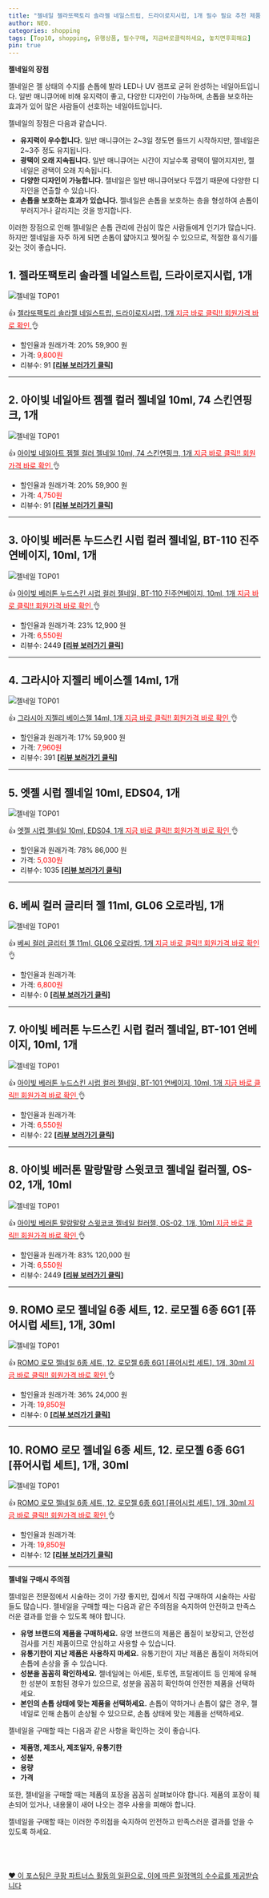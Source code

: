 ```yaml
---
title: "젤네일 젤라또팩토리 솔라젤 네일스트립, 드라이로지시럽, 1개 필수 필요 추천 제품 비교 최저 가격 비교 장점 구매 후기 구매평"
author: NEO.
categories: shopping
tags: [Top10, shopping, 유행상품, 필수구매, 지금바로클릭하세요, 놓치면후회해요]
pin: true
---
```

**젤네일의 장점**

젤네일은 젤 상태의 수지를 손톱에 발라 LED나 UV 램프로 굳혀 완성하는 네일아트입니다. 일반 매니큐어에 비해 유지력이 좋고, 다양한 디자인이 가능하며, 손톱을 보호하는 효과가 있어 많은 사람들이 선호하는 네일아트입니다.

젤네일의 장점은 다음과 같습니다.

* **유지력이 우수합니다.** 일반 매니큐어는 2~3일 정도면 들뜨기 시작하지만, 젤네일은 2~3주 정도 유지됩니다.
* **광택이 오래 지속됩니다.** 일반 매니큐어는 시간이 지날수록 광택이 떨어지지만, 젤네일은 광택이 오래 지속됩니다.
* **다양한 디자인이 가능합니다.** 젤네일은 일반 매니큐어보다 두껍기 때문에 다양한 디자인을 연출할 수 있습니다.
* **손톱을 보호하는 효과가 있습니다.** 젤네일은 손톱을 보호하는 층을 형성하여 손톱이 부러지거나 갈라지는 것을 방지합니다.

이러한 장점으로 인해 젤네일은 손톱 관리에 관심이 많은 사람들에게 인기가 많습니다. 하지만 젤네일을 자주 하게 되면 손톱이 얇아지고 찢어질 수 있으므로, 적절한 휴식기를 갖는 것이 좋습니다.

   

## 1. 젤라또팩토리 솔라젤 네일스트립, 드라이로지시럽, 1개

![젤네일 TOP01](https://thumbnail9.coupangcdn.com/thumbnails/remote/490x490ex/image/retail/images/2023/07/14/17/4/7286c6e2-1d96-4820-a86e-c7d4b0f3d515.jpg)


👍 [젤라또팩토리 솔라젤 네일스트립, 드라이로지시럽, 1개 <font color=red> 지금 바로 클릭!! 회원가격 바로 확인 </font> ](https://link.coupang.com/re/AFFSDP?lptag=AF3617701&subid=GithubCoopas&pageKey=7465966175&traceid=V0-153&itemId=19470729313&vendorItemId=86580976835) 👌 


- 할인율과 원래가격: 20%  59,900   원
- 가격: <span style='color:red'>9,800원</span>
- 리뷰수: 91  [**[리뷰 보러가기 클릭]**](https://link.coupang.com/re/AFFSDP?lptag=AF3617701&subid=GithubCoopas&pageKey=7465966175&traceid=V0-153&itemId=19470729313&vendorItemId=86580976835)

---


   

## 2. 아이빛 네일아트 젬젤 컬러 젤네일 10ml, 74 스킨연핑크, 1개

![젤네일 TOP01](https://thumbnail9.coupangcdn.com/thumbnails/remote/490x490ex/image/rs_quotation_api/ikmrsd0a/097a0fe0a8564465ae38946d7f9be7c7.jpg)


👍 [아이빛 네일아트 젬젤 컬러 젤네일 10ml, 74 스킨연핑크, 1개 <font color=red> 지금 바로 클릭!! 회원가격 바로 확인 </font> ](https://link.coupang.com/re/AFFSDP?lptag=AF3617701&subid=GithubCoopas&pageKey=6213140379&traceid=V0-153&itemId=12394994356&vendorItemId=79664598198) 👌 


- 할인율과 원래가격: 20%  59,900   원
- 가격: <span style='color:red'>4,750원</span>
- 리뷰수: 91  [**[리뷰 보러가기 클릭]**](https://link.coupang.com/re/AFFSDP?lptag=AF3617701&subid=GithubCoopas&pageKey=6213140379&traceid=V0-153&itemId=12394994356&vendorItemId=79664598198)

---


   

## 3. 아이빛 베러톤 누드스킨 시럽 컬러 젤네일, BT-110 진주연베이지, 10ml, 1개

![젤네일 TOP01](https://thumbnail10.coupangcdn.com/thumbnails/remote/490x490ex/image/retail/images/2020/07/17/9/3/3d09a8bd-213d-441f-bbc4-a3827cbf5233.jpg)


👍 [아이빛 베러톤 누드스킨 시럽 컬러 젤네일, BT-110 진주연베이지, 10ml, 1개 <font color=red> 지금 바로 클릭!! 회원가격 바로 확인 </font> ](https://link.coupang.com/re/AFFSDP?lptag=AF3617701&subid=GithubCoopas&pageKey=341360590&traceid=V0-153&itemId=3259257833&vendorItemId=71246317195) 👌 


- 할인율과 원래가격: 23%  12,900   원
- 가격: <span style='color:red'>6,550원</span>
- 리뷰수: 2449  [**[리뷰 보러가기 클릭]**](https://link.coupang.com/re/AFFSDP?lptag=AF3617701&subid=GithubCoopas&pageKey=341360590&traceid=V0-153&itemId=3259257833&vendorItemId=71246317195)

---


   

## 4. 그라시아 지젤리 베이스젤 14ml, 1개

![젤네일 TOP01](https://thumbnail7.coupangcdn.com/thumbnails/remote/490x490ex/image/retail/images/3226031956836788-a946cb16-9272-4dbd-a71f-eeaf4f8685bd.jpg)


👍 [그라시아 지젤리 베이스젤 14ml, 1개 <font color=red> 지금 바로 클릭!! 회원가격 바로 확인 </font> ](https://link.coupang.com/re/AFFSDP?lptag=AF3617701&subid=GithubCoopas&pageKey=1313593313&traceid=V0-153&itemId=2331230474&vendorItemId=74369962694) 👌 


- 할인율과 원래가격: 17%  59,900   원
- 가격: <span style='color:red'>7,960원</span>
- 리뷰수: 391  [**[리뷰 보러가기 클릭]**](https://link.coupang.com/re/AFFSDP?lptag=AF3617701&subid=GithubCoopas&pageKey=1313593313&traceid=V0-153&itemId=2331230474&vendorItemId=74369962694)

---


   

## 5. 엣젤 시럽 젤네일 10ml, EDS04, 1개

![젤네일 TOP01](https://thumbnail6.coupangcdn.com/thumbnails/remote/490x490ex/image/rs_quotation_api/lkv6arus/a529703c11b34b30ae7718d8f135c9f3.jpg)


👍 [엣젤 시럽 젤네일 10ml, EDS04, 1개 <font color=red> 지금 바로 클릭!! 회원가격 바로 확인 </font> ](https://link.coupang.com/re/AFFSDP?lptag=AF3617701&subid=GithubCoopas&pageKey=6053178981&traceid=V0-153&itemId=11100173112&vendorItemId=78379525063) 👌 


- 할인율과 원래가격: 78%  86,000   원
- 가격: <span style='color:red'>5,030원</span>
- 리뷰수: 1035  [**[리뷰 보러가기 클릭]**](https://link.coupang.com/re/AFFSDP?lptag=AF3617701&subid=GithubCoopas&pageKey=6053178981&traceid=V0-153&itemId=11100173112&vendorItemId=78379525063)

---


   

## 6. 베씨 컬러 글리터 젤 11ml, GL06 오로라빔, 1개

![젤네일 TOP01](https://thumbnail10.coupangcdn.com/thumbnails/remote/490x490ex/image/retail/images/2020/04/17/16/6/23b1f478-c76a-4230-b361-274a2fd6149a.jpg)


👍 [베씨 컬러 글리터 젤 11ml, GL06 오로라빔, 1개 <font color=red> 지금 바로 클릭!! 회원가격 바로 확인 </font> ](https://link.coupang.com/re/AFFSDP?lptag=AF3617701&subid=GithubCoopas&pageKey=7694614419&traceid=V0-153&itemId=2575329672&vendorItemId=70567627752) 👌 


- 할인율과 원래가격: 
- 가격: <span style='color:red'>6,800원</span>
- 리뷰수: 0  [**[리뷰 보러가기 클릭]**](https://link.coupang.com/re/AFFSDP?lptag=AF3617701&subid=GithubCoopas&pageKey=7694614419&traceid=V0-153&itemId=2575329672&vendorItemId=70567627752)

---


   

## 7. 아이빛 베러톤 누드스킨 시럽 컬러 젤네일, BT-101 연베이지, 10ml, 1개

![젤네일 TOP01](https://thumbnail8.coupangcdn.com/thumbnails/remote/490x490ex/image/retail/images/2019/11/19/19/6/e121fab6-a3ac-4eaa-abe0-436afcaacd3f.jpg)


👍 [아이빛 베러톤 누드스킨 시럽 컬러 젤네일, BT-101 연베이지, 10ml, 1개 <font color=red> 지금 바로 클릭!! 회원가격 바로 확인 </font> ](https://link.coupang.com/re/AFFSDP?lptag=AF3617701&subid=GithubCoopas&pageKey=341360590&traceid=V0-153&itemId=1086474915&vendorItemId=5594167961) 👌 


- 할인율과 원래가격: 
- 가격: <span style='color:red'>6,550원</span>
- 리뷰수: 22  [**[리뷰 보러가기 클릭]**](https://link.coupang.com/re/AFFSDP?lptag=AF3617701&subid=GithubCoopas&pageKey=341360590&traceid=V0-153&itemId=1086474915&vendorItemId=5594167961)

---


   

## 8. 아이빛 베러톤 말랑말랑 스윗코코 젤네일 컬러젤, OS-02, 1개, 10ml

![젤네일 TOP01](https://thumbnail10.coupangcdn.com/thumbnails/remote/490x490ex/image/rs_quotation_api/buoycnza/bf110ee66a01430a894d984dcb4b4e19.jpg)


👍 [아이빛 베러톤 말랑말랑 스윗코코 젤네일 컬러젤, OS-02, 1개, 10ml <font color=red> 지금 바로 클릭!! 회원가격 바로 확인 </font> ](https://link.coupang.com/re/AFFSDP?lptag=AF3617701&subid=GithubCoopas&pageKey=5722637441&traceid=V0-153&itemId=7708192350&vendorItemId=74998428062) 👌 


- 할인율과 원래가격: 83%  120,000   원
- 가격: <span style='color:red'>6,550원</span>
- 리뷰수: 2449  [**[리뷰 보러가기 클릭]**](https://link.coupang.com/re/AFFSDP?lptag=AF3617701&subid=GithubCoopas&pageKey=5722637441&traceid=V0-153&itemId=7708192350&vendorItemId=74998428062)

---


   

## 9. ROMO 로모 젤네일 6종 세트, 12. 로모젤 6종 6G1 [퓨어시럽 세트], 1개, 30ml

![젤네일 TOP01](https://thumbnail8.coupangcdn.com/thumbnails/remote/490x490ex/image/vendor_inventory/1a27/be1e1ea61b6aff718ec70f202e601ae699e35d9a5c2fe53b0d93900951bb.png)


👍 [ROMO 로모 젤네일 6종 세트, 12. 로모젤 6종 6G1 [퓨어시럽 세트], 1개, 30ml <font color=red> 지금 바로 클릭!! 회원가격 바로 확인 </font> ](https://link.coupang.com/re/AFFSDP?lptag=AF3617701&subid=GithubCoopas&pageKey=7696168193&traceid=V0-153&itemId=20593203818&vendorItemId=87552659767) 👌 


- 할인율과 원래가격: 36%  24,000   원
- 가격: <span style='color:red'>19,850원</span>
- 리뷰수: 0  [**[리뷰 보러가기 클릭]**](https://link.coupang.com/re/AFFSDP?lptag=AF3617701&subid=GithubCoopas&pageKey=7696168193&traceid=V0-153&itemId=20593203818&vendorItemId=87552659767)

---


   

## 10. ROMO 로모 젤네일 6종 세트, 12. 로모젤 6종 6G1 [퓨어시럽 세트], 1개, 30ml

![젤네일 TOP01](https://thumbnail8.coupangcdn.com/thumbnails/remote/490x490ex/image/vendor_inventory/1a27/be1e1ea61b6aff718ec70f202e601ae699e35d9a5c2fe53b0d93900951bb.png)


👍 [ROMO 로모 젤네일 6종 세트, 12. 로모젤 6종 6G1 [퓨어시럽 세트], 1개, 30ml <font color=red> 지금 바로 클릭!! 회원가격 바로 확인 </font> ](https://link.coupang.com/re/AFFSDP?lptag=AF3617701&subid=GithubCoopas&pageKey=7696168193&traceid=V0-153&itemId=20593203818&vendorItemId=87552659767) 👌 


- 할인율과 원래가격: 
- 가격: <span style='color:red'>19,850원</span>
- 리뷰수: 12  [**[리뷰 보러가기 클릭]**](https://link.coupang.com/re/AFFSDP?lptag=AF3617701&subid=GithubCoopas&pageKey=7696168193&traceid=V0-153&itemId=20593203818&vendorItemId=87552659767)

---
**젤네일 구매시 주의점**

젤네일은 전문점에서 시술하는 것이 가장 좋지만, 집에서 직접 구매하여 시술하는 사람들도 많습니다. 젤네일을 구매할 때는 다음과 같은 주의점을 숙지하여 안전하고 만족스러운 결과를 얻을 수 있도록 해야 합니다.

* **유명 브랜드의 제품을 구매하세요.** 유명 브랜드의 제품은 품질이 보장되고, 안전성 검사를 거친 제품이므로 안심하고 사용할 수 있습니다.
* **유통기한이 지난 제품은 사용하지 마세요.** 유통기한이 지난 제품은 품질이 저하되어 손톱에 손상을 줄 수 있습니다.
* **성분을 꼼꼼히 확인하세요.** 젤네일에는 아세톤, 토루엔, 프탈레이트 등 인체에 유해한 성분이 포함된 경우가 있으므로, 성분을 꼼꼼히 확인하여 안전한 제품을 선택하세요.
* **본인의 손톱 상태에 맞는 제품을 선택하세요.** 손톱이 약하거나 손톱이 얇은 경우, 젤네일로 인해 손톱이 손상될 수 있으므로, 손톱 상태에 맞는 제품을 선택하세요.

젤네일을 구매할 때는 다음과 같은 사항을 확인하는 것이 좋습니다.

* **제품명, 제조사, 제조일자, 유통기한**
* **성분**
* **용량**
* **가격**

또한, 젤네일을 구매할 때는 제품의 포장을 꼼꼼히 살펴보아야 합니다. 제품의 포장이 훼손되어 있거나, 내용물이 새어 나오는 경우 사용을 피해야 합니다.

젤네일을 구매할 때는 이러한 주의점을 숙지하여 안전하고 만족스러운 결과를 얻을 수 있도록 하세요.<br><br><br><br><br> [ ❤  이 포스팅은 쿠팡 파트너스 활동의 일환으로, 이에 따른 일정액의 수수료를 제공받습니다](https://link.coupang.com/a/bcEFyh)